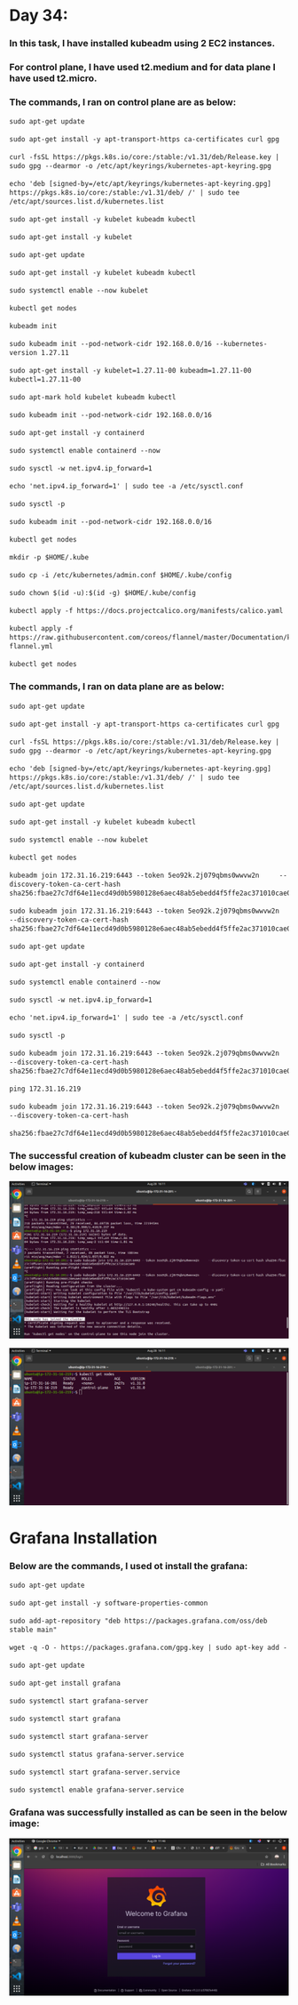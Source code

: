 # Day 34:

### In this task, I have installed kubeadm using 2 EC2 instances.
### For control plane, I have used t2.medium and for data plane I have used t2.micro.
### The commands, I ran on control plane are as below:

```
sudo apt-get update

sudo apt-get install -y apt-transport-https ca-certificates curl gpg

curl -fsSL https://pkgs.k8s.io/core:/stable:/v1.31/deb/Release.key | sudo gpg --dearmor -o /etc/apt/keyrings/kubernetes-apt-keyring.gpg

echo 'deb [signed-by=/etc/apt/keyrings/kubernetes-apt-keyring.gpg] https://pkgs.k8s.io/core:/stable:/v1.31/deb/ /' | sudo tee /etc/apt/sources.list.d/kubernetes.list

sudo apt-get install -y kubelet kubeadm kubectl

sudo apt-get install -y kubelet

sudo apt-get update

sudo apt-get install -y kubelet kubeadm kubectl

sudo systemctl enable --now kubelet

kubectl get nodes

kubeadm init

sudo kubeadm init --pod-network-cidr 192.168.0.0/16 --kubernetes-version 1.27.11

sudo apt-get install -y kubelet=1.27.11-00 kubeadm=1.27.11-00 kubectl=1.27.11-00

sudo apt-mark hold kubelet kubeadm kubectl

sudo kubeadm init --pod-network-cidr 192.168.0.0/16

sudo apt-get install -y containerd

sudo systemctl enable containerd --now

sudo sysctl -w net.ipv4.ip_forward=1

echo 'net.ipv4.ip_forward=1' | sudo tee -a /etc/sysctl.conf

sudo sysctl -p

sudo kubeadm init --pod-network-cidr 192.168.0.0/16

kubectl get nodes

mkdir -p $HOME/.kube

sudo cp -i /etc/kubernetes/admin.conf $HOME/.kube/config

sudo chown $(id -u):$(id -g) $HOME/.kube/config

kubectl apply -f https://docs.projectcalico.org/manifests/calico.yaml

kubectl apply -f https://raw.githubusercontent.com/coreos/flannel/master/Documentation/kube-flannel.yml

kubectl get nodes

```

### The commands, I ran on data plane are as below:
```
sudo apt-get update

sudo apt-get install -y apt-transport-https ca-certificates curl gpg

curl -fsSL https://pkgs.k8s.io/core:/stable:/v1.31/deb/Release.key | sudo gpg --dearmor -o /etc/apt/keyrings/kubernetes-apt-keyring.gpg

echo 'deb [signed-by=/etc/apt/keyrings/kubernetes-apt-keyring.gpg] https://pkgs.k8s.io/core:/stable:/v1.31/deb/ /' | sudo tee /etc/apt/sources.list.d/kubernetes.list
    
sudo apt-get update

sudo apt-get install -y kubelet kubeadm kubectl

sudo systemctl enable --now kubelet
    
kubectl get nodes

kubeadm join 172.31.16.219:6443 --token 5eo92k.2j079qbms0wwvw2n 	--discovery-token-ca-cert-hash sha256:fbae27c7df64e11ecd49d0b5980128e6aec48ab5ebedd4f5ffe2ac371010cae0

sudo kubeadm join 172.31.16.219:6443 --token 5eo92k.2j079qbms0wwvw2n 	--discovery-token-ca-cert-hash sha256:fbae27c7df64e11ecd49d0b5980128e6aec48ab5ebedd4f5ffe2ac371010cae0

sudo apt-get update

sudo apt-get install -y containerd

sudo systemctl enable containerd --now

sudo sysctl -w net.ipv4.ip_forward=1

echo 'net.ipv4.ip_forward=1' | sudo tee -a /etc/sysctl.conf

sudo sysctl -p

sudo kubeadm join 172.31.16.219:6443 --token 5eo92k.2j079qbms0wwvw2n     --discovery-token-ca-cert-hash sha256:fbae27c7df64e11ecd49d0b5980128e6aec48ab5ebedd4f5ffe2ac371010cae0

ping 172.31.16.219

sudo kubeadm join 172.31.16.219:6443 --token 5eo92k.2j079qbms0wwvw2n     --discovery-token-ca-cert-hash 

sha256:fbae27c7df64e11ecd49d0b5980128e6aec48ab5ebedd4f5ffe2ac371010cae0
```
### The successful creation of kubeadm cluster can be seen in the below images:

![alt text](images/Day_34_Images/Image_2)

![alt text](images/Day_34_Images/Image_1)

# Grafana Installation
### Below are the commands, I used ot install the grafana:

```
sudo apt-get update

sudo apt-get install -y software-properties-common

sudo add-apt-repository "deb https://packages.grafana.com/oss/deb stable main"

wget -q -O - https://packages.grafana.com/gpg.key | sudo apt-key add -

sudo apt-get update

sudo apt-get install grafana

sudo systemctl start grafana-server

sudo systemctl start grafana

sudo systemctl start grafana-server

sudo systemctl status grafana-server.service

sudo systemctl start grafana-server.service

sudo systemctl enable grafana-server.service
```

### Grafana was successfully installed as can be seen in the below image:

![alt text](images/Day_34_Images/Image_3)